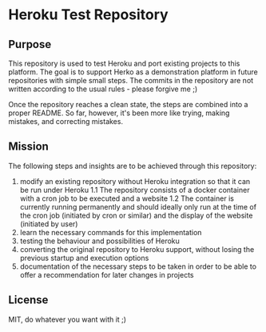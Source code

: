 # Heroku Test Repository

## Purpose

This repository is used to test Heroku and port existing projects to this platform. The goal is to support Herko as a demonstration platform in future repositories with simple small steps. The commits in the repository are not written according to the usual rules - please forgive me ;)

Once the repository reaches a clean state, the steps are combined into a proper README. So far, however, it's been more like trying, making mistakes, and correcting mistakes.

## Mission
The following steps and insights are to be achieved through this repository:

1. modify an existing repository without Heroku integration so that it can be run under Heroku
1.1 The repository consists of a docker container with a cron job to be executed and a website
1.2 The container is currently running permanently and should ideally only run at the time of the cron job (initiated by cron or similar) and the display of the website (initiated by user)
2. learn the necessary commands for this implementation
3. testing the behaviour and possibilities of Heroku
4. converting the original repository to Heroku support, without losing the previous startup and execution options
5. documentation of the necessary steps to be taken in order to be able to offer a recommendation for later changes in projects

## License

MIT, do whatever you want with it ;)

